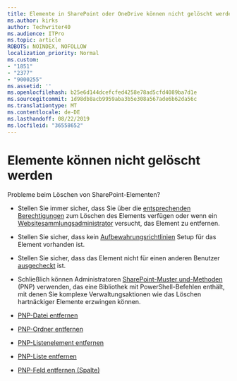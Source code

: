 ```yaml
---
title: Elemente in SharePoint oder OneDrive können nicht gelöscht werden.
ms.author: kirks
author: Techwriter40
ms.audience: ITPro
ms.topic: article
ROBOTS: NOINDEX, NOFOLLOW
localization_priority: Normal
ms.custom:
- "1851"
- "2377"
- "9000255"
ms.assetid: ''
ms.openlocfilehash: b25e6d144dcefcfed4258e78ad5cfd4089ba7d1e
ms.sourcegitcommit: 1d98db8acb9959aba3b5e308a567ade6b62da56c
ms.translationtype: MT
ms.contentlocale: de-DE
ms.lasthandoff: 08/22/2019
ms.locfileid: "36558652"
---
```

# <a name="unable-to-delete-items"></a>Elemente können nicht gelöscht werden

Probleme beim Löschen von SharePoint-Elementen?

- Stellen Sie immer sicher, dass Sie über die [entsprechenden Berechtigungen](https://docs.microsoft.com/sharepoint/default-sharepoint-groups) zum Löschen des Elements verfügen oder wenn ein [Websitesammlungsadministrator](https://docs.microsoft.com/sharepoint/customize-sharepoint-site-permissions#add-change-or-remove-a-site-collection-administrator) versucht, das Element zu entfernen.

- Stellen Sie sicher, dass kein [Aufbewahrungsrichtlinien](https://docs.microsoft.com/office365/securitycompliance/retention-policies) Setup für das Element vorhanden ist.

- Stellen Sie sicher, dass das Element nicht für einen anderen Benutzer [ausgecheckt](https://support.office.com/article/check-out-check-in-or-discard-changes-to-files-in-a-library-7e2c12a9-a874-4393-9511-1378a700f6de) ist.

- Schließlich können Administratoren [SharePoint-Muster und-Methoden](https://docs.microsoft.com/powershell/sharepoint/sharepoint-pnp/sharepoint-pnp-cmdlets?view=sharepoint-ps#installation) (PNP) verwenden, das eine Bibliothek mit PowerShell-Befehlen enthält, mit denen Sie komplexe Verwaltungsaktionen wie das Löschen hartnäckiger Elemente erzwingen können.
- [PNP-Datei entfernen](https://docs.microsoft.com/powershell/module/sharepoint-pnp/remove-pnpfile?view=sharepoint-ps)
- [PNP-Ordner entfernen](https://docs.microsoft.com/powershell/module/sharepoint-pnp/remove-pnpfolder?view=sharepoint-ps)
- [PNP-Listenelement entfernen](https://docs.microsoft.com/powershell/module/sharepoint-pnp/remove-pnplistitem?view=sharepoint-ps)
- [PNP-Liste entfernen](https://docs.microsoft.com/powershell/module/sharepoint-pnp/remove-pnplist?view=sharepoint-ps)
- [PNP-Feld entfernen (Spalte)](https://docs.microsoft.com/powershell/module/sharepoint-pnp/remove-pnpfield?view=sharepoint-ps)
